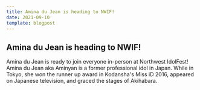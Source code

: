 ```yaml
---
title: Amina du Jean is heading to NWIF!
date: 2021-09-10
template: blogpost
---
```


## Amina du Jean is heading to NWIF!

Amina du Jean is ready to join everyone in-person at Northwest IdolFest! Amina du Jean aka Aminyan is a former professional idol in Japan. While in Tokyo, she won the runner up award in Kodansha's Miss iD 2016, appeared on Japanese television, and graced the stages of Akihabara.